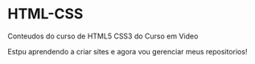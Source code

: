# HTML-CSS
 Conteudos do curso de HTML5 CSS3 do Curso em Video

Estpu aprendendo a criar sites e agora vou gerenciar meus repositorios!